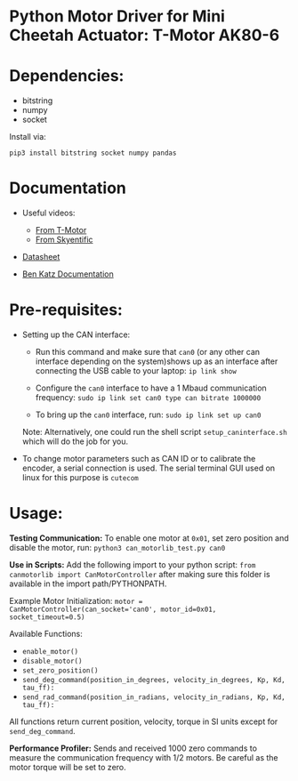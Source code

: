 # Python Motor Driver for Mini Cheetah Actuator: T-Motor AK80-6

# Dependencies:

* bitstring
* numpy
* socket

Install via:

`pip3 install bitstring socket numpy pandas`

# Documentation

- Useful videos: 
    - [From T-Motor](https://www.youtube.com/watch?v=hbqQCgebaF8)
    - [From Skyentific](https://www.youtube.com/watch?v=HzY9vzgPZkA)

- [Datasheet](https://store-en.tmotor.com/goods.php?id=981)
- [Ben Katz Documentation](https://docs.google.com/document/d/1dzNVzblz6mqB3eZVEMyi2MtSngALHdgpTaDJIW_BpS4/edit)

# Pre-requisites:

* Setting up the CAN interface:

  * Run this command and make sure that `can0` (or any other can interface depending on the system)shows up as an interface after connecting the USB cable to your laptop: `ip link show`

  * Configure the `can0` interface to have a 1 Mbaud communication frequency: `sudo ip link set can0 type can bitrate 1000000`

  * To bring up the `can0` interface, run: `sudo ip link set up can0`

  Note: Alternatively, one could run the shell script `setup_caninterface.sh` which will do the job for you. 

* To change motor parameters such as CAN ID or to calibrate the encoder, a serial connection is used. The serial terminal GUI used on linux for this purpose is `cutecom`

# Usage:

**Testing Communication:** To enable one motor at `0x01`, set zero position and disable the motor, run: `python3 can_motorlib_test.py can0`

**Use in Scripts:** Add the following import to your python script: `from canmotorlib import CanMotorController` after making sure this folder is available in the import path/PYTHONPATH.

Example Motor Initialization: `motor = CanMotorController(can_socket='can0', motor_id=0x01, socket_timeout=0.5)`

Available Functions:

- `enable_motor()`
- `disable_motor()`
- `set_zero_position()`
- `send_deg_command(position_in_degrees, velocity_in_degrees, Kp, Kd, tau_ff):`
- `send_rad_command(position_in_radians, velocity_in_radians, Kp, Kd, tau_ff):`

All functions return current position, velocity, torque in SI units except for `send_deg_command`.

**Performance Profiler:** Sends and received 1000 zero commands to measure the communication frequency with 1/2 motors. Be careful as the motor torque will be set to zero.
